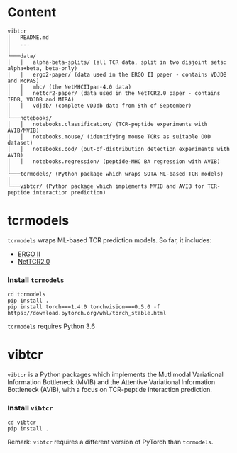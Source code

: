 # Content
```
vibtcr
│   README.md
│   ... 
│   
└───data/
│   │   alpha-beta-splits/ (all TCR data, split in two disjoint sets: alpha+beta, beta-only)
│   │   ergo2-paper/ (data used in the ERGO II paper - contains VDJDB and McPAS)
│   │   mhc/ (the NetMHCIIpan-4.0 data)
│   │   nettcr2-paper/ (data used in the NetTCR2.0 paper - contains IEDB, VDJDB and MIRA)
│   │   vdjdb/ (complete VDJdb data from 5th of September)
│   
└───notebooks/
│   │   notebooks.classification/ (TCR-peptide experiments with AVIB/MVIB)
|   │   notebooks.mouse/ (identifying mouse TCRs as suitable OOD dataset)
│   │   notebooks.ood/ (out-of-distribution detection experiments with AVIB)
│   │   notebooks.regression/ (peptide-MHC BA regression with AVIB)
│   
└───tcrmodels/ (Python package which wraps SOTA ML-based TCR models)
│   
└───vibtcr/ (Python package which implements MVIB and AVIB for TCR-peptide interaction prediction)
```

# tcrmodels
`tcrmodels` wraps ML-based TCR prediction models.
So far, it includes:
* [ERGO II](https://github.com/IdoSpringer/ERGO-II)
* [NetTCR2.0](https://github.com/mnielLab/NetTCR-2.0)

### Install `tcrmodels`
```
cd tcrmodels
pip install .
pip install torch===1.4.0 torchvision===0.5.0 -f https://download.pytorch.org/whl/torch_stable.html
```

`tcrmodels` requires Python 3.6

# vibtcr
`vibtcr` is a Python packages which implements the Mutlimodal Variational Information 
Bottleneck (MVIB) and the Attentive Variational Information Bottleneck (AVIB), with a focus on
TCR-peptide interaction prediction.

### Install `vibtcr`
```
cd vibtcr
pip install .
```
Remark: `vibtcr` requires a different version of PyTorch than `tcrmodels`. 
